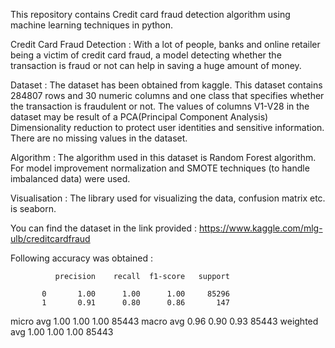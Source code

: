 This repository contains Credit card fraud detection algorithm using machine learning techniques in python.

Credit Card Fraud Detection : With a lot of people, banks and online retailer being a victim of credit card fraud, a model detecting whether the transaction is fraud or not can help in saving a huge amount of money.

Dataset : The dataset has been obtained from kaggle. This dataset contains 284807 rows and 30 numeric columns and one class that specifies whether the transaction is fraudulent or not. The values of columns V1-V28 in the dataset may be result of a PCA(Principal Component Analysis) Dimensionality reduction to protect user identities and sensitive information. There are no missing values in the dataset.

Algorithm : The algorithm used in this dataset is Random Forest algorithm. For model improvement normalization and SMOTE techniques (to handle imbalanced data) were used.

Visualisation : The library used for visualizing the data, confusion matrix etc. is seaborn.

You can find the dataset in the link provided : https://www.kaggle.com/mlg-ulb/creditcardfraud

Following accuracy was obtained :

              precision    recall  f1-score   support

           0       1.00      1.00      1.00     85296
           1       0.91      0.80      0.86       147
   micro avg       1.00      1.00      1.00     85443
   macro avg       0.96      0.90      0.93     85443
weighted avg       1.00      1.00      1.00     85443
